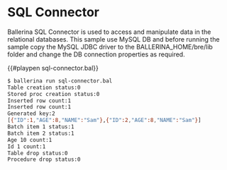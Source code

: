 # SQL Connector

Ballerina SQL Connector is used to access and manipulate data in the relational databases. 
This sample use MySQL DB and before running the sample copy the MySQL JDBC driver to the BALLERINA_HOME/bre/lib folder and change the DB connection properties as required.

{{#playpen sql-connector.bal}}

```bash
$ ballerina run sql-connector.bal
Table creation status:0
Stored proc creation status:0
Inserted row count:1
Inserted row count:1
Generated key:2
[{"ID":1,"AGE":8,"NAME":"Sam"},{"ID":2,"AGE":8,"NAME":"Sam"}]
Batch item 1 status:1
Batch item 2 status:1
Age 10 count:1
Id 1 count:1
Table drop status:0
Procedure drop status:0
```